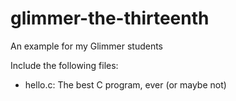 # glimmer-the-thirteenth

An example for my Glimmer students

Include the following files:

* hello.c: The best C program, ever (or maybe not)
